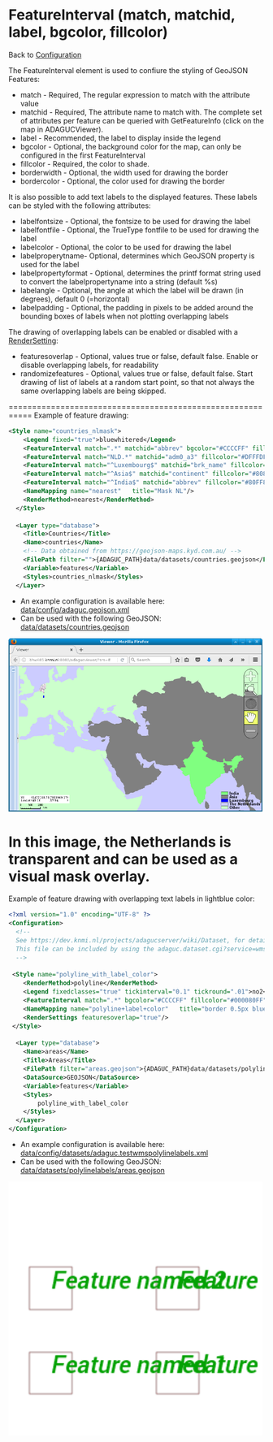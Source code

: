 FeatureInterval (match, matchid, label, bgcolor, fillcolor)
===========================================================

Back to [Configuration](./Configuration.md)

The FeatureInterval element is used to confiure the styling of GeoJSON Features:

-   match - Required, The regular expression to match with the attribute value
-   matchid - Required, The attribute name to match with. The complete set of attributes per feature can be queried with GetFeatureInfo (click on the map in ADAGUCViewer).
-   label - Recommended, the label to display inside the legend
-   bgcolor - Optional, the background color for the map, can only be configured in the first FeatureInterval
-   fillcolor - Required, the color to shade.
-   borderwidth - Optional, the width used for drawing the border
-   bordercolor - Optional, the color used for drawing the border

It is also possible to add text labels to the displayed features. These labels can be styled with the following attributes:

-   labelfontsize - Optional, the fontsize to be used for drawing the label
-   labelfontfile - Optional, the TrueType fontfile to be used for drawing the label
-   labelcolor - Optional, the color to be used for drawing the label
-   labelproperytname- Optional, determines which GeoJSON property is used for the label
-   labelpropertyformat - Optional, determines the printf format string used to convert the labelpropertyname into a string (default %s)
-   labelangle - Optional, the angle at which the label will be drawn (in degrees), default 0 (=horizontal)
-   labelpadding - Optional, the padding in pixels to be added around the bounding boxes of labels when not plotting overlapping labels

The drawing of overlapping labels can be enabled or disabled with a [RenderSetting](./RenderSettings.md):
-   featuresoverlap - Optional, values true or false, default false. Enable or disable overlapping labels, for readability
-   randomizefeatures - Optional, values true or false, default false. Start drawing of list of labels at a random start point, so that not always the same overlapping labels are being skipped.

===========================================================
Example of feature drawing:

```xml
<Style name="countries_nlmask">
    <Legend fixed="true">bluewhitered</Legend>
    <FeatureInterval match=".*" matchid="abbrev" bgcolor="#CCCCFF" fillcolor="#CCFFCCFF" label="Other"/>
    <FeatureInterval match="NLD.*" matchid="adm0_a3" fillcolor="#DFFFDF00" label="The Netherlands"/>
    <FeatureInterval match="^Luxembourg$" matchid="brk_name" fillcolor="#0000FF"  label="Luxembourg"/>
    <FeatureInterval match="^Asia$" matchid="continent" fillcolor="#808080"  label="Asia"/>
    <FeatureInterval match="^India$" matchid="abbrev" fillcolor="#80FF80"  label="India"/>
    <NameMapping name="nearest"   title="Mask NL"/>
    <RenderMethod>nearest</RenderMethod>
  </Style>

  <Layer type="database">
    <Title>Countries</Title>
    <Name>countries</Name>
    <!-- Data obtained from https://geojson-maps.kyd.com.au/ -->
    <FilePath filter="">{ADAGUC_PATH}data/datasets/countries.geojson</FilePath>
    <Variable>features</Variable>
    <Styles>countries_nlmask</Styles>
  </Layer>
```

- An example configuration is available here: [data/config/adaguc.geojson.xml](../../data/config/adaguc.geojson.xml)
- Can be used with the following GeoJSON: [data/datasets/countries.geojson](../../data/datasets/countries.geojson)


<img src="ADAGUC_GeoJSON_MASKED.png" alt="ADAGUC_GeoJSON_MASKED.png" width="500"/>

In this image, the Netherlands is transparent and can be used as a
visual mask overlay.
===========================================================
Example of feature drawing with overlapping text labels in lightblue color:

```xml
<?xml version="1.0" encoding="UTF-8" ?>
<Configuration>
  <!--
  See https://dev.knmi.nl/projects/adagucserver/wiki/Dataset, for details
  This file can be included by using the adaguc.dataset.cgi?service=wms&DATASET=testdata& key value pair in the URL
  -->

 <Style name="polyline_with_label_color">
    <RenderMethod>polyline</RenderMethod>
    <Legend fixedclasses="true" tickinterval="0.1" tickround=".01">no2</Legend>
    <FeatureInterval match=".*" bgcolor="#CCCCFF" fillcolor="#000080FF" bordercolor="#FF0000FF" label="area" borderwidth="0.5" labelpropertyname="name" labelfontsize="18" labelangle="0" labelfontfile="{ADAGUC_PATH}/data/fonts/Roboto-MediumItalic.ttf" labelcolor="#00A000FF"/>
    <NameMapping name="polyline+label+color"   title="border 0.5px blue" abstract="border 0.5px blue"/>
    <RenderSettings featuresoverlap="true"/>
 </Style>

  <Layer type="database">
    <Name>areas</Name>
    <Title>Areas</Title>
    <FilePath filter="areas.geojson">{ADAGUC_PATH}data/datasets/polylinelabels</FilePath>
    <DataSource>GEOJSON</DataSource>
    <Variable>features</Variable>
    <Styles>
        polyline_with_label_color
    </Styles>
  </Layer>
</Configuration>
```
- An example configuration is available here: [data/config/datasets/adaguc.testwmspolylinelabels.xml](../../data/config/datasets/adaguc.testwmspolylinelabels.xml)
- Can be used with the following GeoJSON: [data/datasets/polylinelabels/areas.geojson](../../data/datasets/polylinelabels/areas.geojson)


<img src="tests/expectedoutputs/TestWMSPolylineLabel/test_WMSPolylineLabel_polyline_with_label_color.png" alt="test_WMSPolylineLabel_polyline_with_label_color.png" width="500"/>
